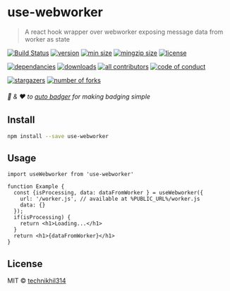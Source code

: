 # use-webworker

> A react hook wrapper over webworker exposing message data from worker as state

[//]: <> (start placeholder for auto-badger)


[![Build Status](https://img.shields.io/github/workflow/status/technikhil314/use-webworker/publish?style=flat-square&color=%23007a1f)](https://github.com/technikhil314/use-webworker/actions)
[![version](https://img.shields.io/npm/v/use-webworker.svg?style=flat-square)](https://npmjs.org/use-webworker)
[![min size](https://img.shields.io/bundlephobia/min/use-webworker)](https://bundlephobia.com/result?p=use-webworker)
[![mingzip size](https://img.shields.io/bundlephobia/minzip/use-webworker)](https://bundlephobia.com/result?p=use-webworker)
[![license](https://img.shields.io/npm/l/use-webworker?color=%23007a1f)](https://github.com/technikhil314/use-webworker/blob/master/LICENSE)

[![dependancies](https://img.shields.io/librariesio/release/npm/use-webworker?color=%23007a1f)](https://libraries.io/npm/use-webworker)
[![downloads](https://img.shields.io/npm/dm/use-webworker)](https://npmcharts.com/compare/use-webworker)
[![all contributors](https://img.shields.io/github/all-contributors/technikhil314/use-webworker)](https://github.com/technikhil314/use-webworker/graphs/contributors)
[![code of conduct](https://img.shields.io/badge/code%20of-conduct-ff69b4.svg?style=flat-square)](https://github.com/technikhil314/use-webworker/blob/master/CODE_OF_CONDUCT.md)

[![stargazers](https://img.shields.io/github/stars/technikhil314/use-webworker?style=social)](https://github.com/technikhil314/use-webworker/stargazers)
[![number of forks](https://img.shields.io/github/forks/technikhil314/use-webworker?style=social)](https://github.com/technikhil314/use-webworker/fork)

###### :clap: & :heart: to [auto badger](https://github.com/technikhil314/auto-badger) for making badging simple

[//]: <> (end placeholder for auto-badger)




## Install

```bash
npm install --save use-webworker
```

## Usage

```tsx
import useWebworker from 'use-webworker'

function Example {
  const {isProcessing, data: dataFromWorker } = useWebworker({
    url: '/worker.js', // available at %PUBLIC_URL%/worker.js
    data: {}
  });
  if(isProcessing) {
    return <h1>Loading...</h1>
  }
  return <h1>{dataFromWorker}</h1>
}
```

## License

MIT © [technikhil314](https://github.com/technikhil314)
